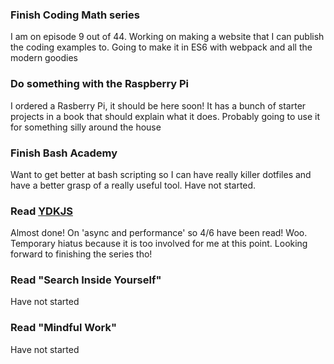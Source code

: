 ### Finish Coding Math series
I am on episode 9 out of 44. Working on making a website that I can publish
the coding examples to. Going to make it in ES6 with webpack and all the
modern goodies


### Do something with the Raspberry Pi
I ordered a Rasberry Pi, it should be here soon! It has a bunch of starter
projects in a book that should explain what it does. Probably going to use it
for something silly around the house


### Finish Bash Academy
Want to get better at bash scripting so I can have really killer dotfiles
and have a better grasp of a really useful tool. Have not started.

### Read [YDKJS](https://github.com/getify/You-Dont-Know-JS)
Almost done! On 'async and performance' so 4/6 have been read! Woo. Temporary
hiatus because it is too involved for me at this point. Looking forward to
finishing the series tho!

### Read "Search Inside Yourself"
Have not started

### Read "Mindful Work"
Have not started

